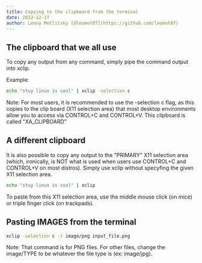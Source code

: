 ```yaml
---
title: Copying to the clipboard from the terminal
date: 2022-12-17
author: Lenny Metlitsky [@leomet07](https://github.com/leomet07)
---
```


## The clipboard that we all use

To copy any output from any command, simply pipe the command output into xclip.

Example:

```bash
echo "stuy linux is cool" | xclip -selection c
```

Note: For most users, it is recommended to use the -selection c flag, as this copies to the clip board (X11 selection area) that most desktop environments allow you to access via CONTROL+C and CONTROL+V. This clipboard is called "XA_CLIPBOARD"

## A different clipboard

It is also possible to copy any output to the "PRIMARY" X11 selection area (which, ironically, is NOT what is used when users use CONTROL+C and CONTROL+V on most distros). Simply use xclip without specyfing the given X11 selection area.

```bash
echo "stuy linux is cool" | xclip
```

To paste from this X11 selection area, use the middle mouse click (on mice) or triple finger click (on trackpads).

## Pasting IMAGES from the terminal

```bash
xclip -selection c -t image/png input_file.png
```

Note: That command is for PNG files. For other files, change the image/TYPE to be whatever the file type is (ex: image/jpg).
